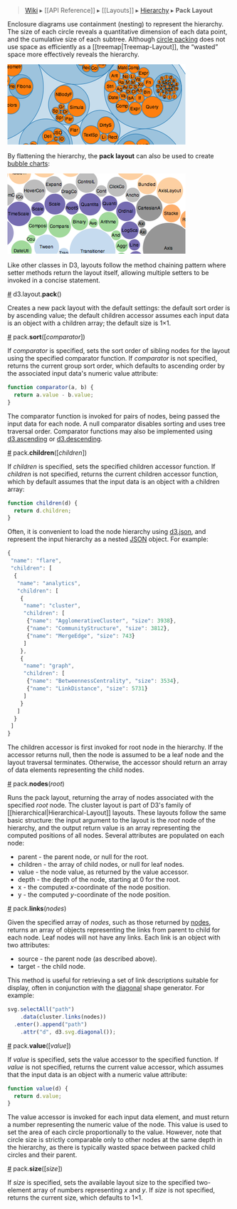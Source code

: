 > [Wiki](Home) ▸ [[API Reference]] ▸ [[Layouts]] ▸ [Hierarchy](Hierarchy-Layout) ▸ **Pack Layout**

Enclosure diagrams use containment (nesting) to represent the hierarchy. The size of each circle reveals a quantitative dimension of each data point, and the cumulative size of each subtree. Although [circle packing](http://en.wikipedia.org/wiki/Circle_packing) does not use space as efficiently as a [[treemap|Treemap-Layout]], the “wasted” space more effectively reveals the hierarchy.

[![pack](pack.png)](http://mbostock.github.com/d3/ex/pack.html)

By flattening the hierarchy, the **pack layout** can also be used to create [bubble charts](http://www-958.ibm.com/software/data/cognos/manyeyes/page/Bubble_Chart.html):

[![bubble](bubble.png)](http://mbostock.github.com/d3/ex/bubble.html)

Like other classes in D3, layouts follow the method chaining pattern where setter methods return the layout itself, allowing multiple setters to be invoked in a concise statement.

<a name="pack" href="Pack-Layout#wiki-pack">#</a> d3.layout.<b>pack</b>()

Creates a new pack layout with the default settings: the default sort order is by ascending value; the default children accessor assumes each input data is an object with a children array; the default size is 1×1.

<a name="sort" href="Pack-Layout#wiki-sort">#</a> pack.<b>sort</b>([<i>comparator</i>])

If *comparator* is specified, sets the sort order of sibling nodes for the layout using the specified comparator function.  If *comparator* is not specified, returns the current group sort order, which defaults to ascending order by the associated input data's numeric value attribute:

```javascript
function comparator(a, b) {
  return a.value - b.value;
}
```

The comparator function is invoked for pairs of nodes, being passed the input data for each node. A null comparator disables sorting and uses tree traversal order. Comparator functions may also be implemented using [d3.ascending](Arrays#wiki-d3_ascending) or [d3.descending](Arrays#wiki-d3_descending).

<a name="children" href="Pack-Layout#wiki-children">#</a> pack.<b>children</b>([<i>children</i>])

If *children* is specified, sets the specified children accessor function. If *children* is not specified, returns the current children accessor function, which by default assumes that the input data is an object with a children array:

```javascript
function children(d) {
  return d.children;
}
```

Often, it is convenient to load the node hierarchy using [d3.json](Requests#wiki-d3_json), and represent the input hierarchy as a nested [JSON](http://json.org) object. For example:

```javascript
{
 "name": "flare",
 "children": [
  {
   "name": "analytics",
   "children": [
    {
     "name": "cluster",
     "children": [
      {"name": "AgglomerativeCluster", "size": 3938},
      {"name": "CommunityStructure", "size": 3812},
      {"name": "MergeEdge", "size": 743}
     ]
    },
    {
     "name": "graph",
     "children": [
      {"name": "BetweennessCentrality", "size": 3534},
      {"name": "LinkDistance", "size": 5731}
     ]
    }
   ]
  }
 ]
}
```

The children accessor is first invoked for root node in the hierarchy. If the accessor returns null, then the node is assumed to be a leaf node and the layout traversal terminates. Otherwise, the accessor should return an array of data elements representing the child nodes.

<a name="nodes" href="Pack-Layout#wiki-nodes">#</a> pack.<b>nodes</b>(<i>root</i>)

Runs the pack layout, returning the array of nodes associated with the specified *root* node. The cluster layout is part of D3's family of [[hierarchical|Hierarchical-Layout]] layouts. These layouts follow the same basic structure: the input argument to the layout is the *root* node of the hierarchy, and the output return value is an array representing the computed positions of all nodes.  Several attributes are populated on each node:

* parent - the parent node, or null for the root.
* children - the array of child nodes, or null for leaf nodes.
* value - the node value, as returned by the value accessor.
* depth - the depth of the node, starting at 0 for the root.
* x - the computed *x*-coordinate of the node position.
* y - the computed *y*-coordinate of the node position.

<a name="links" href="Pack-Layout#wiki-links">#</a> pack.<b>links</b>(<i>nodes</i>)

Given the specified array of *nodes*, such as those returned by [nodes](Pack-Layout#wiki-nodes), returns an array of objects representing the links from parent to child for each node. Leaf nodes will not have any links. Each link is an object with two attributes:

* source - the parent node (as described above).
* target - the child node.

This method is useful for retrieving a set of link descriptions suitable for display, often in conjunction with the [diagonal](SVG-Shapes#wiki-diagonal) shape generator. For example:

```javascript
svg.selectAll("path")
    .data(cluster.links(nodes))
  .enter().append("path")
    .attr("d", d3.svg.diagonal());
```

<a name="value" href="Pack-Layout#wiki-value">#</a> pack.<b>value</b>([<i>value</i>])

If *value* is specified, sets the value accessor to the specified function. If *value* is not specified, returns the current value accessor, which assumes that the input data is an object with a numeric value attribute:

```javascript
function value(d) {
  return d.value;
}
```

The value accessor is invoked for each input data element, and must return a number representing the numeric value of the node. This value is used to set the area of each circle proportionally to the value. However, note that circle size is strictly comparable only to other nodes at the same depth in the hierarchy, as there is typically wasted space between packed child circles and their parent.

<a name="size" href="Pack-Layout#wiki-size">#</a> pack.<b>size</b>([<i>size</i>])

If *size* is specified, sets the available layout size to the specified two-element array of numbers representing *x* and *y*. If *size* is not specified, returns the current size, which defaults to 1×1.